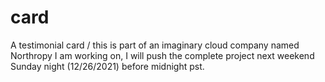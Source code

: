 # card
A testimonial card / this is part of an imaginary cloud company named Northropy I am working on, I will push the complete project next weekend Sunday night (12/26/2021) before midnight pst.
